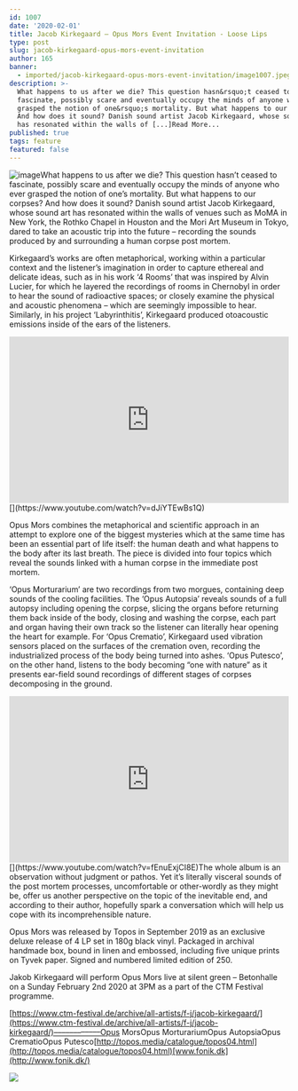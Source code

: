 ```yaml
---
id: 1007
date: '2020-02-01'
title: Jacob Kirkegaard – Opus Mors Event Invitation - Loose Lips
type: post
slug: jacob-kirkegaard-opus-mors-event-invitation
author: 165
banner:
  - imported/jacob-kirkegaard-opus-mors-event-invitation/image1007.jpeg
description: >-
  What happens to us after we die? This question hasn&rsquo;t ceased to
  fascinate, possibly scare and eventually occupy the minds of anyone who ever
  grasped the notion of one&rsquo;s mortality. But what happens to our corpses?
  And how does it sound? Danish sound artist Jacob Kirkegaard, whose sound art
  has resonated within the walls of [...]Read More...
published: true
tags: feature
featured: false
---
```

![image](../imported/jacob-kirkegaard-opus-mors-event-invitation/image1007.jpeg)What happens to us after we die? This question hasn’t ceased to fascinate, possibly scare and eventually occupy the minds of anyone who ever grasped the notion of one’s mortality. But what happens to our corpses? And how does it sound? Danish sound artist Jacob Kirkegaard, whose sound art has resonated within the walls of venues such as MoMA in New York, the Rothko Chapel in Houston and the Mori Art Museum in Tokyo, dared to take an acoustic trip into the future – recording the sounds produced by and surrounding a human corpse post mortem.

Kirkegaard’s works are often metaphorical, working within a particular context and the listener’s imagination in order to capture ethereal and delicate ideas, such as in his work ‘4 Rooms’ that was inspired by Alvin Lucier, for which he layered the recordings of rooms in Chernobyl in order to hear the sound of radioactive spaces; or closely examine the physical and acoustic phenomena – which are seemingly impossible to hear. Similarly, in his project ‘Labyrinthitis’, Kirkegaard produced otoacoustic emissions inside of the ears of the listeners.

<iframe width='100%' height='300' scrolling='no' frameborder='no' allow='autoplay' src='http://www.youtube.com/embed/dJiYTEwBs1Q?wmode=opaque'></iframe>[](https://www.youtube.com/watch?v=dJiYTEwBs1Q)

Opus Mors combines the metaphorical and scientific approach in an attempt to explore one of the biggest mysteries which at the same time has been an essential part of life itself: the human death and what happens to the body after its last breath. The piece is divided into four topics which reveal the sounds linked with a human corpse in the immediate post mortem.

‘Opus Morturarium’ are two recordings from two morgues, containing deep sounds of the cooling facilities. The ‘Opus Autopsia’ reveals sounds of a full autopsy including opening the corpse, slicing the organs before returning them back inside of the body, closing and washing the corpse, each part and organ having their own track so the listener can literally hear opening the heart for example. For ‘Opus Crematio’, Kirkegaard used vibration sensors placed on the surfaces of the cremation oven, recording the industrialized process of the body being turned into ashes. ‘Opus Putesco’, on the other hand, listens to the body becoming “one with nature” as it presents ear-field sound recordings of different stages of corpses decomposing in the ground.

<iframe width='100%' height='300' scrolling='no' frameborder='no' allow='autoplay' src='http://www.youtube.com/embed/fEnuExjCI8E?wmode=opaque'></iframe>[](https://www.youtube.com/watch?v=fEnuExjCI8E)The whole album is an observation without judgment or pathos. Yet it’s literally visceral sounds of the post mortem processes, uncomfortable or other-wordly as they might be, offer us another perspective on the topic of the inevitable end, and according to their author, hopefully spark a conversation which will help us cope with its incomprehensible nature.

Opus Mors was released by Topos in September 2019 as an exclusive deluxe release of 4 LP set in 180g black vinyl. Packaged in archival handmade box, bound in linen and embossed, including five unique prints on Tyvek paper. Signed and numbered limited edition of 250.

Jakob Kirkegaard will perform Opus Mors live at silent green – Betonhalle on a Sunday February 2nd 2020 at 3PM as a part of the CTM Festival programme.

[](https://www.ctm-festival.de/archive/all-artists/f-j/jacob-kirkegaard/)[https://www.ctm-festival.de/archive/all-artists/f-j/jacob-kirkegaard/](https://www.ctm-festival.de/archive/all-artists/f-j/jacob-kirkegaard/)––––––––––––Opus MorsOpus MorturariumOpus AutopsiaOpus CrematioOpus Putesco[](http://topos.media/catalogue/topos04.html)[http://topos.media/catalogue/topos04.html](http://topos.media/catalogue/topos04.html)[www.fonik.dk](http://www.fonik.dk/)

![](/wp-content/uploads/live/img/wysiwyg/5e34b376dc67b.jpg)